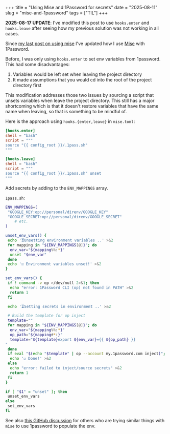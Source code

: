 +++
title = "Using Mise and 1Password for secrets"
date = "2025-08-11"
slug = "mise-and-1password"
tags = ["TIL"]
+++

**2025-08-17 UPDATE**: I've modified this post to use `hooks.enter` and `hooks.leave` after seeing how my previous solution was not working in all cases.

Since [my last post on using mise](/posts/mise) I've updated how I use [Mise](https://github.com/jdx/mise) with 1Password.

Before, I was only using `hooks.enter` to set env variables from 1password.
This had some disadvantages:

1. Variables would be left set when leaving the project directory
2. It made assumptions that you would cd into the root of the project directory first

This modification addresses those two issues by sourcing a script that unsets variables when leave the project directory.
This still has a major shortcoming which is that it doesn't restore variables that have the same name when leaving, so that is something to be mindful of.

Here is the approach using `hooks.{enter,leave}` in `mise.toml`:

```toml
[hooks.enter]
shell = "bash"
script = """
source "{{ config_root }}/.1pass.sh"
"""

[hooks.leave]
shell = "bash"
script = """
source "{{ config_root }}/.1pass.sh" unset
"""
```

Add secrets by adding to the `ENV_MAPPINGS` array.

`1pass.sh`:

```sh
ENV_MAPPINGS=(
 "GOOGLE_KEY:op://personal/direnv/GOOGLE_KEY"
 "GOOGLE_SECRET:op://personal/direnv/GOOGLE_SECRET"
    # etc.
)

unset_env_vars() {
 echo '⏳Unsetting environment variables ..' >&2
 for mapping in "${ENV_MAPPINGS[@]}"; do
  env_var="${mapping%%:*}"
  unset "$env_var"
 done
 echo '☑️ Environment variables unset!' >&2
}

set_env_vars() {
 if ! command -v op >/dev/null 2>&1; then
  echo "error: 1Password CLI (op) not found in PATH" >&2
  return 1
 fi

 echo '⏳Setting secrets in environment ..' >&2

 # Build the template for op inject
 template=""
 for mapping in "${ENV_MAPPINGS[@]}"; do
  env_var="${mapping%%:*}"
  op_path="${mapping#*:}"
  template="${template}export ${env_var}={{ ${op_path} }}
"
 done
 if eval "$(echo "$template" | op --account my.1password.com inject)"; then
  echo '☑️ Done!' >&2
 else
  echo "error: failed to inject/source secrets" >&2
  return 1
 fi
}

if [ "$1" = "unset" ]; then
 unset_env_vars
else
 set_env_vars
fi
```

See also [this GitHub discussion](https://github.com/jdx/mise/discussions/3542#discussioncomment-14071436) for others who are trying similar things with `mise` to use 1password to populate the env.

